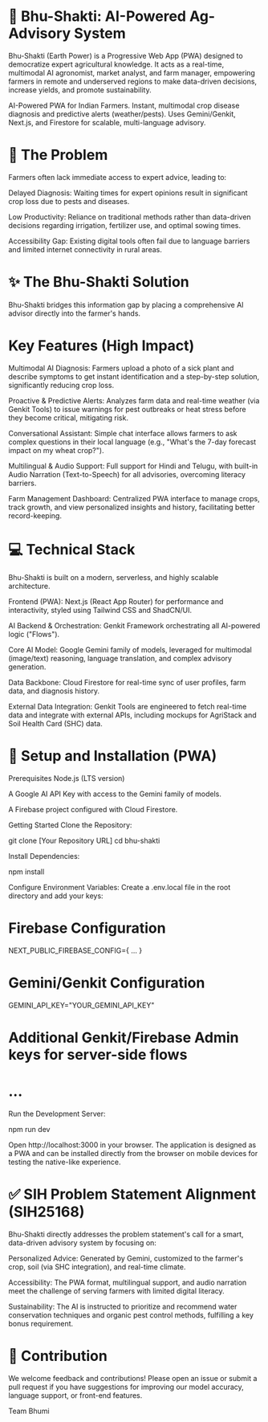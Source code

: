 # 🌿 Bhu-Shakti: AI-Powered Ag-Advisory System

Bhu-Shakti (Earth Power) is a Progressive Web App (PWA) designed to democratize expert agricultural knowledge. It acts as a real-time, multimodal AI agronomist, market analyst, and farm manager, empowering farmers in remote and underserved regions to make data-driven decisions, increase yields, and promote sustainability.

AI-Powered PWA for Indian Farmers. Instant, multimodal crop disease diagnosis and predictive alerts (weather/pests). Uses Gemini/Genkit, Next.js, and Firestore for scalable, multi-language advisory.

# 🎯 The Problem
Farmers often lack immediate access to expert advice, leading to:

Delayed Diagnosis: Waiting times for expert opinions result in significant crop loss due to pests and diseases.

Low Productivity: Reliance on traditional methods rather than data-driven decisions regarding irrigation, fertilizer use, and optimal sowing times.

Accessibility Gap: Existing digital tools often fail due to language barriers and limited internet connectivity in rural areas.

# ✨ The Bhu-Shakti Solution
Bhu-Shakti bridges this information gap by placing a comprehensive AI advisor directly into the farmer's hands.

# Key Features (High Impact)
Multimodal AI Diagnosis: Farmers upload a photo of a sick plant and describe symptoms to get instant identification and a step-by-step solution, significantly reducing crop loss.

Proactive & Predictive Alerts: Analyzes farm data and real-time weather (via Genkit Tools) to issue warnings for pest outbreaks or heat stress before they become critical, mitigating risk.

Conversational Assistant: Simple chat interface allows farmers to ask complex questions in their local language (e.g., "What's the 7-day forecast impact on my wheat crop?").

Multilingual & Audio Support: Full support for Hindi and Telugu, with built-in Audio Narration (Text-to-Speech) for all advisories, overcoming literacy barriers.

Farm Management Dashboard: Centralized PWA interface to manage crops, track growth, and view personalized insights and history, facilitating better record-keeping.

# 💻 Technical Stack
Bhu-Shakti is built on a modern, serverless, and highly scalable architecture.

Frontend (PWA): Next.js (React App Router) for performance and interactivity, styled using Tailwind CSS and ShadCN/UI.

AI Backend & Orchestration: Genkit Framework orchestrating all AI-powered logic ("Flows").

Core AI Model: Google Gemini family of models, leveraged for multimodal (image/text) reasoning, language translation, and complex advisory generation.

Data Backbone: Cloud Firestore for real-time sync of user profiles, farm data, and diagnosis history.

External Data Integration: Genkit Tools are engineered to fetch real-time data and integrate with external APIs, including mockups for AgriStack and Soil Health Card (SHC) data.

# 🚀 Setup and Installation (PWA)
Prerequisites
Node.js (LTS version)

A Google AI API Key with access to the Gemini family of models.

A Firebase project configured with Cloud Firestore.

Getting Started
Clone the Repository:

git clone [Your Repository URL]
cd bhu-shakti

Install Dependencies:

npm install

Configure Environment Variables:
Create a .env.local file in the root directory and add your keys:

# Firebase Configuration
NEXT_PUBLIC_FIREBASE_CONFIG={ ... }

# Gemini/Genkit Configuration
GEMINI_API_KEY="YOUR_GEMINI_API_KEY"
# Additional Genkit/Firebase Admin keys for server-side flows
# ...

Run the Development Server:

npm run dev

Open http://localhost:3000 in your browser. The application is designed as a PWA and can be installed directly from the browser on mobile devices for testing the native-like experience.

# ✅ SIH Problem Statement Alignment (SIH25168)
Bhu-Shakti directly addresses the problem statement's call for a smart, data-driven advisory system by focusing on:

Personalized Advice: Generated by Gemini, customized to the farmer's crop, soil (via SHC integration), and real-time climate.

Accessibility: The PWA format, multilingual support, and audio narration meet the challenge of serving farmers with limited digital literacy.

Sustainability: The AI is instructed to prioritize and recommend water conservation techniques and organic pest control methods, fulfilling a key bonus requirement.

# 🤝 Contribution
We welcome feedback and contributions! Please open an issue or submit a pull request if you have suggestions for improving our model accuracy, language support, or front-end features.

Team Bhumi
